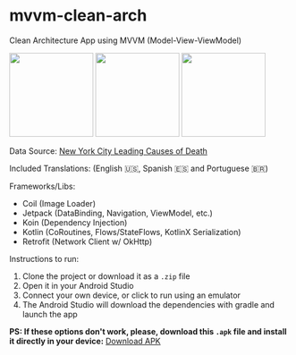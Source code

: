 # mvvm-clean-arch

Clean Architecture App using MVVM (Model-View-ViewModel)

<p>
<img src="https://user-images.githubusercontent.com/16106059/180969101-8b3a3d62-0b9c-46df-976e-a884280d8853.png" width="150">
<img src="https://user-images.githubusercontent.com/16106059/180969106-3cbafff7-787c-4e50-9455-970818575fe7.png" width="150">
<img src="https://user-images.githubusercontent.com/16106059/180969094-087995d1-53ec-48fe-9c04-8ebe94dd4f7a.png" width="150">
</p>

Data Source: <a target="_blank" href="https://data.cityofnewyork.us/Health/New-York-City-Leading-Causes-of-Death/jb7j-dtam">New York City Leading Causes of Death</a>

Included Translations: (English 🇺🇸, Spanish 🇪🇸 and Portuguese 🇧🇷)

Frameworks/Libs:
- Coil (Image Loader)
- Jetpack (DataBinding, Navigation, ViewModel, etc.)
- Koin (Dependency Injection)
- Kotlin (CoRoutines, Flows/StateFlows, KotlinX Serialization)
- Retrofit (Network Client w/ OkHttp)

Instructions to run: 
1. Clone the project or download it as a `.zip` file
2. Open it in your Android Studio
3. Connect your own device, or click to run using an emulator
4. The Android Studio will download the dependencies with gradle and launch the app

<strong>PS: If these options don't work, please, download this `.apk` file and install it directly in your device:</strong>
<a target="_blank" href="https://drive.google.com/file/d/1ITYEqm3swSjgEI5L6wi7kktArZVekqig/view?usp=sharing">Download APK</a>

